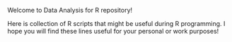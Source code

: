 Welcome to Data Analysis for R repository!

Here is collection of R scripts that might be useful during R programming. I hope you will find these lines useful for your personal or work purposes!
